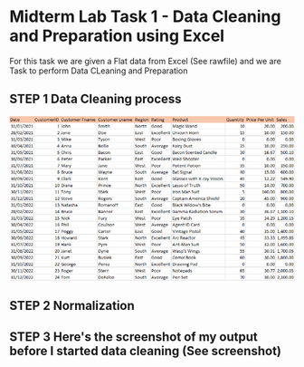 # Midterm Lab Task 1 - Data Cleaning and Preparation using Excel

For this task we are given a Flat data from Excel (See rawfile) and we are Task to perform Data CLeaning and Preparation

## STEP 1 Data Cleaning process
![screenshot](image/CLEAN.png)
## STEP 2 Normalization

## STEP 3 Here's the screenshot of my output before I started data cleaning (See screenshot)
